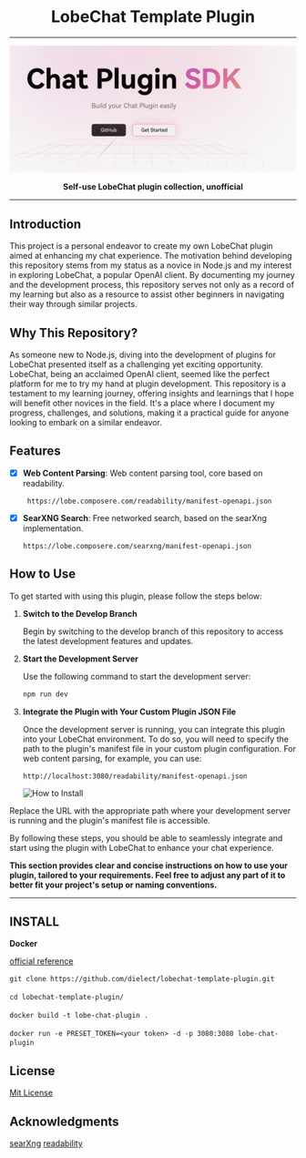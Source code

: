 <div align="center"><a name="readme-top"></a>

<h1>LobeChat Template Plugin</h1>

---

![lobe-chat-plugin](./lobe-chat-plugin.png)

<B>Self-use LobeChat plugin collection, unofficial</B>
</div>

---

## Introduction

This project is a personal endeavor to create my own LobeChat plugin aimed at enhancing my chat experience. The motivation behind developing this repository stems from my status as a novice in Node.js and my interest in exploring LobeChat, a popular OpenAI client. By documenting my journey and the development process, this repository serves not only as a record of my learning but also as a resource to assist other beginners in navigating their way through similar projects.

## Why This Repository?

As someone new to Node.js, diving into the development of plugins for LobeChat presented itself as a challenging yet exciting opportunity. LobeChat, being an acclaimed OpenAI client, seemed like the perfect platform for me to try my hand at plugin development. This repository is a testament to my learning journey, offering insights and learnings that I hope will benefit other novices in the field. It's a place where I document my progress, challenges, and solutions, making it a practical guide for anyone looking to embark on a similar endeavor.


## Features

- [x] **Web Content Parsing**: Web content parsing tool, core based on readability.
   ```text
    https://lobe.composere.com/readability/manifest-openapi.json
   ```
- [x] **SearXNG Search**: Free networked search, based on the searXng implementation.
   ```text
   https://lobe.composere.com/searxng/manifest-openapi.json
   ```
## How to Use

To get started with using this plugin, please follow the steps below:

1. **Switch to the Develop Branch**

   Begin by switching to the develop branch of this repository to access the latest development features and updates.

2. **Start the Development Server**

   Use the following command to start the development server:

   ```bash
   npm run dev

3. **Integrate the Plugin with Your Custom Plugin JSON File**

      Once the development server is running, you can integrate this plugin into your LobeChat environment. To do so, you will need to specify the path to the plugin's manifest file in your custom plugin configuration. For web content parsing, for example, you can use:

    ```plain text
    http://localhost:3080/readability/manifest-openapi.json
    ```
   ![How to Install](./how-to-install.png)

Replace the URL with the appropriate path where your development server is running and the plugin's manifest file is accessible.

By following these steps, you should be able to seamlessly integrate and start using the plugin with LobeChat to enhance your chat experience.

<B>This section provides clear and concise instructions on how to use your plugin, tailored to your requirements. Feel free to adjust any part of it to better fit your project's setup or naming conventions.</B>

---

## INSTALL
**Docker**

[official reference](https://github.com/vercel/next.js/blob/canary/examples/with-docker/Dockerfile)

```shell
git clone https://github.com/dielect/lobechat-template-plugin.git

cd lobechat-template-plugin/

docker build -t lobe-chat-plugin .

docker run -e PRESET_TOKEN=<your token> -d -p 3080:3080 lobe-chat-plugin
```


## License

[Mit License](./LICENSE)

## Acknowledgments

[searXng](https://github.com/searxng/searxng)
[readability](https://github.com/mozilla/readability)
